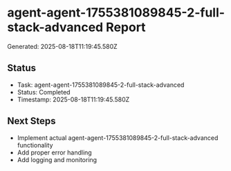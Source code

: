 # agent-agent-1755381089845-2-full-stack-advanced Report

Generated: 2025-08-18T11:19:45.580Z

## Status
- Task: agent-agent-1755381089845-2-full-stack-advanced
- Status: Completed
- Timestamp: 2025-08-18T11:19:45.580Z

## Next Steps
- Implement actual agent-agent-1755381089845-2-full-stack-advanced functionality
- Add proper error handling
- Add logging and monitoring
